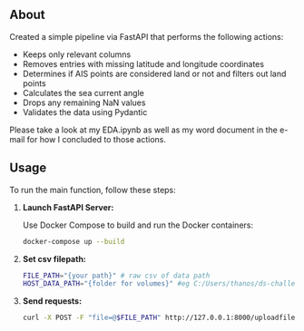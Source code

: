 
## About

Created a simple pipeline via FastAPI that performs the following actions:
  - Keeps only relevant columns
  - Removes entries with missing latitude and longitude coordinates
  - Determines if AIS points are considered land or not and filters out land points
  - Calculates the sea current angle
  - Drops any remaining NaN values
  - Validates the data using Pydantic

Please take a look at my EDA.ipynb as well as my word document in the e-mail for how I concluded to those actions.

## Usage

To run the main function, follow these steps:

1. **Launch FastAPI Server:**

   Use Docker Compose to build and run the Docker containers:

   ```bash
   docker-compose up --build

2. **Set csv filepath:**

   ```bash
   FILE_PATH="{your path}" # raw csv of data path
   HOST_DATA_PATH="{folder for volumes}" #eg C:/Users/thanos/ds-challenge
   ```
3. **Send requests:**
    ```bash
   curl -X POST -F "file=@$FILE_PATH" http://127.0.0.1:8000/uploadfile/
    ```
